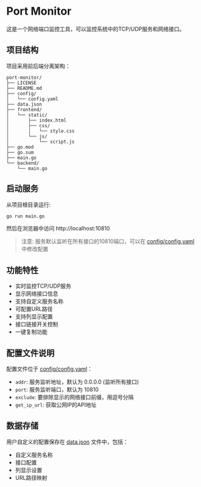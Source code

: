 # Port Monitor

这是一个网络端口监控工具，可以监控系统中的TCP/UDP服务和网络接口。

## 项目结构

项目采用前后端分离架构：

```
port-monitor/
├── LICENSE
├── README.md
├── config/
│   └── config.yaml
├── data.json
├── frontend/
│   └── static/
│       ├── index.html
│       ├── css/
│       │   └── style.css
│       └── js/
│           └── script.js
├── go.mod
├── go.sum
├── main.go
└── backend/
    └── main.go
```

## 启动服务

从项目根目录运行:

```bash
go run main.go
```

然后在浏览器中访问 http://localhost:10810

> 注意: 服务默认监听在所有接口的10810端口，可以在 [config/config.yaml](file:///opt/code/golang/port-monitor/config/config.yaml) 中修改配置

## 功能特性

- 实时监控TCP/UDP服务
- 显示网络接口信息
- 支持自定义服务名称
- 可配置URL路径
- 支持列显示配置
- 接口链接开关控制
- 一键复制功能

## 配置文件说明

配置文件位于 [config/config.yaml](file:///opt/code/golang/port-monitor/config/config.yaml)：

- `addr`: 服务监听地址，默认为 0.0.0.0 (监听所有接口)
- `port`: 服务监听端口，默认为 10810
- `exclude`: 要排除显示的网络接口前缀，用逗号分隔
- `get_ip_url`: 获取公网IP的API地址

## 数据存储

用户自定义的配置保存在 [data.json](file:///opt/code/golang/port-monitor/data.json) 文件中，包括：
- 自定义服务名称
- 接口配置
- 列显示设置
- URL路径映射
